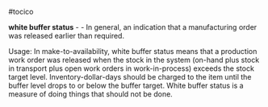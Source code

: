 #tocico

<b>white buffer status</b> -  - In general, an indication that a manufacturing order was released earlier than required.

Usage: In make-to-availability, white buffer status means that a production work order was released when the stock in the system (on-hand plus stock in transport plus open work orders in work-in-process) exceeds the stock target level. Inventory-dollar-days should be charged to the item until the buffer level drops to or below the buffer target.  White buffer status is a measure of doing things that should not be done.  



